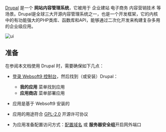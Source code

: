[Drupal](https://www.drupal.org/) 是一个 **网站内容管理系统**，它被用于 企业建站 电子商务 内容营销技术  等场景。Drupal是全球三大开源内容管理系统之一，也是一个开发框架，它的内核中的有功能强大的PHP类库、函数库和API，能够通过二次化开发来构建复杂多用的企业级应用。


![ui](https://libs.websoft9.com/Websoft9/DocsPicture/zh/drupal/drupal-gui-websoft9.png)


## 准备

在参阅本文档使用 Drupal 时，需要确保如下几点：

- [登录 Websoft9 控制台](./login-console)，然后找到（或安装）Drupal：
  - **我的应用** 菜单找到应用 
  - **应用商店** 菜单部署应用

- 应用是基于 Websoft9 安装的


- 应用的用途符合 [GPL-2.0](https://opensource.org/licenses/GPL-2.0) 开源许可协议


- 为应用准备配置访问方式：[配置域名](./domain-set) 或 **服务器安全组**开启网外端口